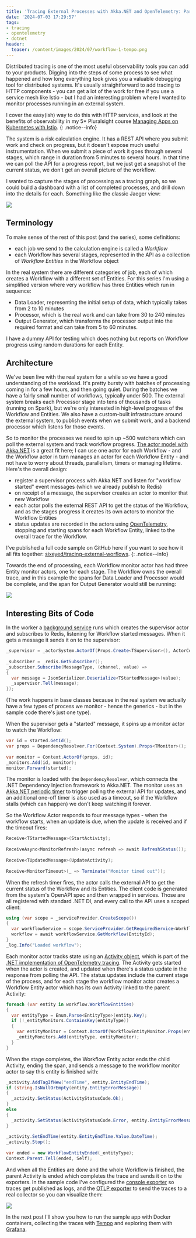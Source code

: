 ```yaml
---
title: 'Tracing External Processes with Akka.NET and OpenTelemetry: Part 1 (The Code)'
date: '2024-07-03 17:29:57'
tags:
- tracing
- opentelemetry
- dotnet
header:
  teaser: /content/images/2024/07/workflow-1-tempo.png
---
```


Distributed tracing is one of the most useful observability tools you can add to your products. Digging into the steps of some process to see what happened and how long everything took gives you a valuable debugging tool for distributed systems. It's usually straightforward to add tracing to HTTP components - you can get a lot of the work for free if you use a service mesh like Istio - but I had an interesting problem where I wanted to monitor processes running in an external system.

I cover the easy(ish) way to do this with HTTP services, and look at the benefits of observability in my 5\* Pluralsight course [Managing Apps on Kubernetes with Istio](https://pluralsight.pxf.io/4PXQn0).
{: .notice--info}

The system is a risk calculation engine. It has a REST API where you submit work and check on progress, but it doesn't expose much useful instrumentation. When we submit a piece of work it goes through several stages, which range in duration from 5 minutes to several hours. In that time we can poll the API for a progress report, but we just get a snapshot of the current status, we don't get an overall picture of the workflow.

I wanted to capture the stages of processing as a tracing graph, so we could build a dashboard with a list of completed processes, and drill down into the details for each. Something like the classic Jaeger view:

![](/content/images/2024/07/workflow-1-sketch.jpeg)

## Terminology

To make sense of the rest of this post (and the series), some definitions:

- each job we send to the calculation engine is called a _Workflow_
- each Workflow has several stages, represented in the API as a collection of _Workflow Entities_ in the Workflow object

In the real system there are different categories of job, each of which creates a Workflow with a different set of Entities. For this series I'm using a simplified version where very workflow has three Entities which run in sequence:

- Data Loader, representing the initial setup of data, which typically takes from 2 to 10 minutes
- Processor, which is the real work and can take from 30 to 240 minutes
- Output Generator, which transforms the processor output into the required format and can take from 5 to 60 minutes.

I have a dummy API for testing which does nothing but reports on Workflow progress using random durations for each Entity.

## Architecture

We've been live with the real system for a while so we have a good understanding of the workload. It's pretty bursty with batches of processing coming in for a few hours, and then going quiet. During the batches we have a fairly small number of workflows, typically under 500. The external system breaks each Processor stage into tens of thousands of tasks (running on Spark), but we're only interested in high-level progress of the Workflow and Entities. We also have a custom-built infrastructure around the external system, to publish events when we submit work, and a backend processor which listens for those events.

So to monitor the processes we need to spin up ~500 watchers which can poll the external system and track workflow progress. [The actor model with Akka.NET](https://getakka.net/index.html) is a great fit here; I can use one actor for each Workflow - and the Workflow actor in turn manages an actor for each Workflow Entity - and not have to worry about threads, parallelism, timers or managing lifetime. Here's the overall design:

- register a supervisor process with Akka.NET and listen for "workflow started" event messages (which we already publish to Redis)
- on receipt of a message, the supervisor creates an actor to monitor that new Workflow
- each actor polls the external REST API to get the status of the Workflow, and as the stages progress it creates its own actors to monitor the Workflow Entities
- status updates are recorded in the actors using [OpenTelemetry](https://opentelemetry.io), stopping and starting spans for each Workflow Entity, linked to the overall trace for the Workflow.

I've published a full code sample on GitHub here if you want to see how it all fits together: [sixeyed/tracing-external-worflows](https://github.com/sixeyed/tracing-external-workflows).
{: .notice--info}

Towards the end of processing, each Workflow monitor actor has had three Entity monitor actors, one for each stage. The Workflow owns the overall trace, and in this example the spans for Data Loader and Processor would be complete, and the span for Output Generator would still be running:

![](/content/images/2024/07/workflow-1-erd.png)

## Interesting Bits of Code

In the worker a [background service](https://github.com/sixeyed/tracing-external-workflows/blob/main/src/worker/Tracing.Worker/BackgoundServices/Spec/EntityMonitorServiceBase.cs) runs which creates the supervisor actor and subscribes to Redis, listening for Workflow started messages. When it gets a message it sends it on to the supervisor:

```csharp
_supervisor = _actorSystem.ActorOf(Props.Create<TSupervisor>(), ActorCollectionName);
    
_subscriber = _redis.GetSubscriber();
_subscriber.Subscribe(MessageType, (channel, value) =>
{
  var message = JsonSerializer.Deserialize<TStartedMessage>(value);
  _supervisor.Tell(message);
});
```

(The work happens in base classes because in the real system we actually have a few types of process we monitor - hence the generics - but in the sample code there's just one type).

When the supervisor gets a "started" message, it spins up a monitor actor to watch the Workflow:

```csharp
var id = started.GetId();
var props = DependencyResolver.For(Context.System).Props<TMonitor>();
     
var monitor = Context.ActorOf(props, id);
_monitors.Add(id, monitor);
monitor.Forward(started);
```

The monitor is loaded with the `DependencyResolver`, which connects the .NET Dependency Injection framework to Akka.NET. The monitor uses an [Akka.NET periodic timer](https://getakka.net/articles/actors/schedulers.html#scheduling-actor-messages-using-iwithtimers-recommended-approach) to trigger polling the external API for updates, and an additional one-off timer is also used as a timeout, so if the Workflow stalls (which can happen) we don't keep watching it forever.

So the Workflow Actor responds to four message types - when the workflow starts, when an update is due, when the update is received and if the timeout fires:

```csharp
Receive<TStartedMessage>(StartActivity);
    
ReceiveAsync<MonitorRefresh>(async refresh => await RefreshStatus());
    
Receive<TUpdatedMessage>(UpdateActivity);
    
Receive<MonitorTimeout>(_ => Terminate("Monitor timed out"));
```

When the refresh timer fires, the actor calls the external API to get the current status of the Workflow and its Entities. The client code is generated from the system's OpenAPI spec and then wrapped in services. Those are all registered with standard .NET DI, and every call to the API uses a scoped client:

```csharp
using (var scope = _serviceProvider.CreateScope())
{
  var workflowService = scope.ServiceProvider.GetRequiredService<WorkflowService>();
  workflow = await workflowService.GetWorkflow(EntityId);
}
_log.Info("Loaded workflow");
```

Each monitor actor tracks state using an [Activity object](https://learn.microsoft.com/en-us/dotnet/api/system.diagnostics.activity?view=net-8.0), which is part of the [.NET implementation of OpenTelemetry tracing](https://github.com/open-telemetry/opentelemetry-dotnet/blob/main/docs/trace/README.md). The Activity gets started when the actor is created, and updated when there's a status update in the response from polling the API. The status updates include the current stage of the process, and for each stage the workflow monitor actor creates a Workflow Entity actor which has its own Activity linked to the parent Activity:

```csharp
foreach (var entity in workflow.WorkflowEntities)
{
  var entityType = Enum.Parse<EntityType>(entity.Key);
  if (!_entityMonitors.ContainsKey(entityType))
  {
    var entityMonitor = Context.ActorOf(WorkflowEntityMonitor.Props(entityType, Activity), entity.Key);
    _entityMonitors.Add(entityType, entityMonitor);
  }
}
```

When the stage completes, the Workflow Entity actor ends the child Activity, ending the span, and sends a message to the workflow monitor actor to say this entity is finished with:

```csharp
_activity.AddTagIfNew("endTime", entity.EntityEndTime);
if (string.IsNullOrEmpty(entity.EntityErrorMessage))
{
  _activity.SetStatus(ActivityStatusCode.Ok);
}
else
{
  _activity.SetStatus(ActivityStatusCode.Error, entity.EntityErrorMessage);
}
    
_activity.SetEndTime(entity.EntityEndTime.Value.DateTime);
_activity.Stop();
    
var ended = new WorkflowEntityEnded(_entityType);
Context.Parent.Tell(ended, Self);
```

And when all the Entities are done and the whole Workflow is finished, the parent Activity is ended which completes the trace and sends it on to the exporters. In the sample code I've configured the [console exporter](https://github.com/open-telemetry/opentelemetry-dotnet/blob/main/src/OpenTelemetry.Exporter.Console/README.md) so traces get published as logs, and the [OTLP exporter](https://github.com/open-telemetry/opentelemetry-dotnet/blob/main/src/OpenTelemetry.Exporter.OpenTelemetryProtocol/README.md) to send the traces to a real collector so you can visualize them:

![](/content/images/2024/07/workflow-1-tempo.png)

In the next post I'll show you how to run the sample app with Docker containers, collecting the traces with [Tempo](https://grafana.com/oss/tempo/) and exploring them with [Grafana](https://grafana.com/oss/grafana/).

